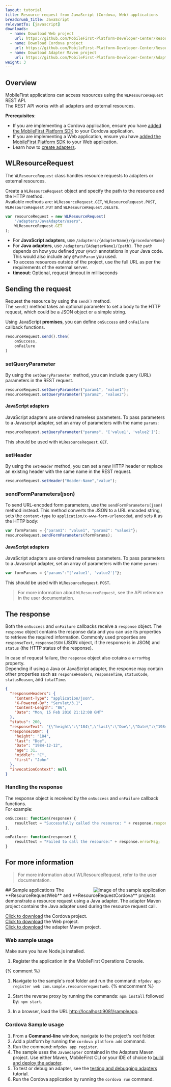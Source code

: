 ```yaml
---
layout: tutorial
title: Resource request from JavaScript (Cordova, Web) applications
breadcrumb_title: JavaScript
relevantTo: [javascript]
downloads:
  - name: Download Web project
    url: https://github.com/MobileFirst-Platform-Developer-Center/ResourceRequestWeb/tree/release80
  - name: Download Cordova project
    url: https://github.com/MobileFirst-Platform-Developer-Center/ResourceRequestCordova/tree/release80
  - name: Download Adapter Maven project
    url: https://github.com/MobileFirst-Platform-Developer-Center/Adapters/tree/release80
weight: 3
---
```

## Overview
MobileFirst applications can access resources using the `WLResourceRequest` REST API.  
The REST API works with all adapters and external resources.

**Prerequisites**:

- If you are implementing a Cordova application, ensure you have [added the MobileFirst Platform SDK](../../../adding-the-mfpf-sdk/cordova) to your Cordova application.
- If you are implementing a Web application, ensure you have [added the MobileFirst Platform SDK](../../../adding-the-mfpf-sdk/web) to your Web application.
- Learn how to [create adapters](../../../adapters/adapters-overview/).

## WLResourceRequest
The `WLResourceRequest` class handles resource requests to adapters or external resources.

Create a `WLResourceRequest` object and specify the path to the resource and the HTTP method.  
Available methods are: `WLResourceRequest.GET`, `WLResourceRequest.POST`, `WLResourceRequest.PUT` and `WLResourceRequest.DELETE`.

```javascript
var resourceRequest = new WLResourceRequest(
    "/adapters/JavaAdapter/users",
    WLResourceRequest.GET
);
```

* For **JavaScript adapters**, use `/adapters/{AdapterName}/{procedureName}`
* For **Java adapters**, use `/adapters/{AdapterName}/{path}`. The `path` depends on how you defined your `@Path` annotations in your Java code. This would also include any `@PathParam` you used.
* To access resources outside of the project, use the full URL as per the requirements of the external server.
* **timeout**: Optional, request timeout in milliseconds

## Sending the request
Request the resource by using the `send()` method.  
The `send()` method takes an optional parameter to set a body to the HTTP request, which could be a JSON object or a simple string.

Using JavaScript **promises**, you can define `onSuccess` and `onFailure` callback functions.

```js
resourceRequest.send().then(
    onSuccess,
    onFailure
)
```

### setQueryParameter
By using the `setQueryParameter` method, you can include query (URL) parameters in the REST request.

```js
resourceRequest.setQueryParameter("param1", "value1");
resourceRequest.setQueryParameter("param2", "value2");
```

#### JavaScript adapters
JavaScript adapters use ordered nameless parameters. To pass parameters to a Javascript adapter, set an array of parameters with the name `params`:

```js
resourceRequest.setQueryParameter("params", "['value1', 'value2']");
```

This should be used with `WLResourceRequest.GET`.

### setHeader
By using the `setHeader` method, you can set a new HTTP header or replace an existing header with the same name in the REST request.

```js
resourceRequest.setHeader("Header-Name","value");
```

### sendFormParameters(json)
To send URL-encoded form parameters, use the `sendFormParameters(json)` method instead. This method converts the JSON to a URL encoded string, sets the `content-type` to `application/x-www-form-urlencoded`, and sets it as the HTTP body:

```js
var formParams = {"param1": "value1", "param2": "value2"};
resourceRequest.sendFormParameters(formParams);
```

#### JavaScript adapters
JavaScript adapters use ordered nameless parameters. To pass parameters to a Javascript adapter, set an array of parameters with the name `params`:

```js
var formParams = {"params":"['value1', 'value2']"};
```

This should be used with `WLResourceRequest.POST`.


> For more information about `WLResourceRequest`, see the API reference in the user documentation.

## The response
Both the `onSuccess` and `onFailure` callbacks receive a `response` object. The `response` object contains the response data and you can use its properties to retrieve the required information. Commonly used properties are `responseText`, `responseJSON` (JSON object, if the response is in JSON) and `status` (the HTTP status of the response).

In case of request failure, the `response` object also cotains a `errorMsg` property.  
Depending if using a Java or JavaScript adapter, the response may contain other properties such as `responseHeaders`, `responseTime`, `statusCode`, `statusReason`, and `totalTime`.

```json
{
  "responseHeaders": {
    "Content-Type": "application/json",
    "X-Powered-By": "Servlet/3.1",
    "Content-Length": "86",
    "Date": "Mon, 15 Feb 2016 21:12:08 GMT"
  },
  "status": 200,
  "responseText": "{\"height\":\"184\",\"last\":\"Doe\",\"Date\":\"1984-12-12\",\"age\":31,\"middle\":\"C\",\"first\":\"John\"}",
  "responseJSON": {
    "height": "184",
    "last": "Doe",
    "Date": "1984-12-12",
    "age": 31,
    "middle": "C",
    "first": "John"
  },
  "invocationContext": null
}
```

### Handling the response
The response object is received by the `onSuccess` and `onFailure` callback functions.  
For example:

```js
onSuccess: function(response) {
    resultText = "Successfully called the resource: " + response.responseText;
},

onFailure: function(response) {
    resultText = "Failed to call the resource:" + response.errorMsg;
}
```

## For more information
> For more information about WLResourceRequest, refer to the user documentation.

<img alt="Image of the sample application" src="resource-request-success-cordova.png" style="float:right"/>
## Sample applications
The **ResourceRequestWeb** and **ResourceRequestCordova** projects demonstrate a resource request using a Java adapter.  
The adapter Maven project contains the Java adapter used during the resource request call.

[Click to download](https://github.com/MobileFirst-Platform-Developer-Center/ResourceRequestCordova/tree/release80) the Cordova project.  
[Click to download](https://github.com/MobileFirst-Platform-Developer-Center/ResourceRequestWeb/tree/release80) the Web project.  
[Click to download](https://github.com/MobileFirst-Platform-Developer-Center/Adapters/tree/release80) the adapter Maven project.

### Web sample usage
Make sure you have Node.js installed.

1. Register the application in the MobileFirst Operations Console.

{% comment %}
1. Navigate to the sample's root folder and run the command: `mfpdev app register web com.sample.resourcerequestweb`.
{% endcomment %}


2. Start the reverse proxy by running the commands: `npm install` followed by: `npm start`. 
3. In a browser, load the URL [http://localhost:9081/sampleapp](http://localhost:9081/sampleapp).

### Cordova Sample usage
1. From a **Command-line** window, navigate to the project's root folder.
2. Add a platform by running the `cordova platform add` command.
3. Run the command: `mfpdev app register`.
4. The sample uses the `JavaAdapter` contained in the Adapters Maven project. Use either Maven, MobileFirst CLI or your IDE of choice to [build and deploy the adapter](../../../adapters/creating-adapters/).
5. To test or debug an adapter, see the [testing and debugging adapters](../../../adapters/testing-and-debugging-adapters) tutorial.
6. Run the Cordova application by running the `cordova run` command.
